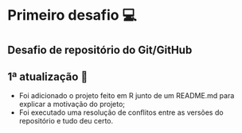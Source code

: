 # Primeiro desafio :computer:



## Desafio de repositório do Git/GitHub

## **1ª** atualização :calendar:

* Foi adicionado o projeto feito em R junto de um README.md para explicar a motivação do projeto;
* Foi executado uma resolução de conflitos entre as versões do repositório e tudo deu certo.

